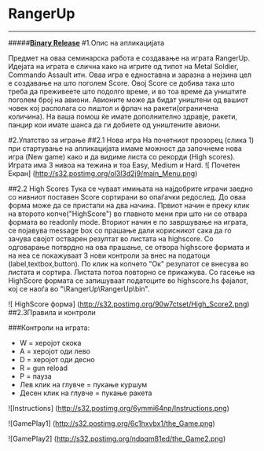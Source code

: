 # **RangerUp**

---
#####[**Binary Release**](https://doc-10-20-docs.googleusercontent.com/docs/securesc/mt35ab2n9bopvdpbrlill47v1nk8r6ti/u1j5gnl3bmm622ec3adtmaavn03qichk/1463414400000/10252438052474842654/10252438052474842654/0B5v6toZ6u1jnVFhrOTFoajljdE0?e=download&gd=true&access_token=ya29.CjHkAr7cO2mbRoOINPjSng6zjZTJ4piMikeHF-BizDLVabRKfy4ZPBOViUcr7DwXgwOu)
#1.Опис на апликацијата

Предмет на оваа семинарска работа е создавање на играта RangerUp. Идејата на играта е слична како на игрите од типот на Metal Soldier, Commando Assault итн. Оваа игра е едноставна и  заразна а нејзина цел е создавање на што поголем Score. Овој Score се добива така што треба да преживеете што подолго време, и во тоа време да уништите поголем број на авиони.  Авионите може да бидат уништени од вашиот човек кој располага со пиштол и фрлач на ракети(ограничена количина). На ваша помош ќе имате дополнително здравје, ракети, панцир кои имате шанса да ги добиете од уништените авиони.


#2.Упатство за играње
##2.1 Нова игра
На почетниот прозорец (слика 1) при стартување на апликацијата имаме можност да започнеме нова игра (New game) како и да видиме листа со рекорди (High scores). Играта има 3 нивоа на тежина и тоа Easy, Medium и Hard.
![ Почетен Екран]
(http://s32.postimg.org/ol3l3d2j9/main_Menu.png)

##2.2 High Scores
Тука се чуваат имињата на најдобрите играчи заедно со нивниот поставен Score сортирани во опаѓачки редослед. До оваа форма може да се пристапи на два начина. Првиот начин е преку клик на второто копче("HighScore") во главното мени при што ни се отвара формата во readonly mode. Вториот начин е по завршување на играта, се појавува message box со прашање дали корисникот сака да го зачува својот остварен резултат во листата на highscore. Со одговарање потврдно на ова прашање, се отвора highscore формата и на неа се покажуваат 3 нови контроли за внес на податоци (label,textbox,button). По клик на копчето "Ок" резулатот се внесува во листата и сортира. Листата потоа повторно се прикажува. Со гасење на HighScore формата се запишуваат податоците во highscore.hs фајалот, кој се наоѓа во "\RangerUp\RangerUp\bin".

![ HighScore форма]
(http://s32.postimg.org/90w7ctset/High_Score2.png)  
##2.3Правила и контроли

###Контроли на играта:
*	W = херојот скока
*	A = херојот оди лево
*	D = херојот оди десно
*	R = gun reload
*	P = пауза
*	Лев клик на глувче = пукање куршум
*	Десен клик на глувче = пукање ракета

![Instructions]
(http://s32.postimg.org/6ymmi64np/Instructions.png)

![GamePlay1]
(http://s32.postimg.org/6c1hxvbx1/the_Game.png)

![GamePlay2]
(http://s32.postimg.org/ndpqm81ed/the_Game2.png)
